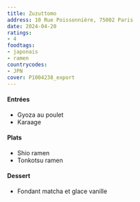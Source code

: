 ```yaml
---
title: Zuzuttomo
address: 10 Rue Poissonnière, 75002 Paris
date: 2024-04-20
ratings:
- 4
foodtags:
- japonais
- ramen
countrycodes:
- JPN
cover: P1004238_export
---
```


#### Entrées
- Gyoza au poulet
- Karaage

#### Plats
- Shio ramen
- Tonkotsu ramen

#### Dessert
- Fondant matcha et glace vanille